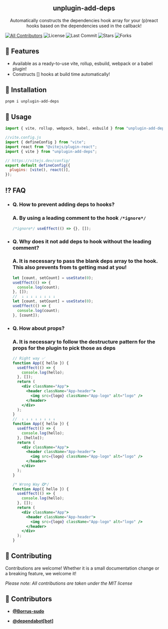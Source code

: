 <!-- DO NOT REMOVE - contributor_list:data:start:["Borrus-sudo", "dependabot[bot]"]:end -->

<h2 align="center">unplugin-add-deps</h2>

<p align="center">
Automatically constructs the dependencies hook array for your (p)react hooks based on the dependencies used in the callback!
</p>

[![All Contributors](https://img.shields.io/github/contributors/Borrus-sudo/unplugin-add-deps?color=orange)](#contributors-)
![License](https://img.shields.io/github/license/Borrus-sudo/unplugin-add-deps?label=License)
![Last Commit](https://img.shields.io/github/last-commit/Borrus-sudo/unplugin-add-deps?label=Last%20Commit)
![Stars](https://img.shields.io/github/stars/Borrus-sudo/unplugin-add-deps)
![Forks](https://img.shields.io/github/forks/Borrus-sudo/unplugin-add-deps)

## 🎩 Features

- Available as a ready-to-use vite, rollup, esbuild, webpack or a babel plugin!
- Constructs [] hooks at build time automatically!

## 💽 Installation

`pnpm i unplugin-add-deps`

## 🔮 Usage

```js
import { vite, rollup, webpack, babel, esbuild } from "unplugin-add-deps";

//vite.config.js
import { defineConfig } from "vite";
import react from "@vitejs/plugin-react";
import { vite } from "unplugin-add-deps";

// https://vitejs.dev/config/
export default defineConfig({
  plugins: [vite(), react()],
});
```

## ⁉ FAQ

- ### Q. How to prevent adding deps to hooks?
  ### A. By using a leading comment to the hook `/*ignore*/`
  ```js
  /*ignore*/ useEffect(() => {}, []);
  ```
- ### Q. Why does it not add deps to hook without the leading comment?
  ### A. It is necessary to pass the blank deps array to the hook. This also prevents from ts getting mad at you!
  ```js
  let [count, setCount] = useState(0);
  useEffect(() => {
    console.log(count);
  }, []);
  //  ↓ ↓ ↓ ↓ ↓ ↓ ↓ ↓
  let [count, setCount] = useState(0);
  useEffect(() => {
    console.log(count);
  }, [count]);
  ```
- ### Q. How about props?

  ### A. It is necessary to follow the destructure pattern for the props for the plugin to pick those as deps

  ```jsx
  // Right way ✅
  function App({ hello }) {
    useEffect(() => {
      console.log(hello);
    }, []);
    return (
      <div className="App">
        <header className="App-header">
          <img src={logo} className="App-logo" alt="logo" />
        </header>
      </div>
    );
  }
  //  ↓ ↓ ↓ ↓ ↓ ↓ ↓ ↓
  function App({ hello }) {
    useEffect(() => {
      console.log(hello);
    }, [hello]);
    return (
      <div className="App">
        <header className="App-header">
          <img src={logo} className="App-logo" alt="logo" />
        </header>
      </div>
    );
  }

  /* Wrong Way ❎*/
  function App({ hello }) {
    useEffect(() => {
      console.log(hello);
    }, []);
    return (
      <div className="App">
        <header className="App-header">
          <img src={logo} className="App-logo" alt="logo" />
        </header>
      </div>
    );
  }
  ```

## 🎉 Contributing

Contributions are welcome! Whether it is a small documentation change or a breaking feature, we welcome it!

_Please note: All contributions are taken under the MIT license_

<!-- prettier-ignore-start -->
<!-- DO NOT REMOVE - contributor_list:start -->
## 👥 Contributors


- **[@Borrus-sudo](https://github.com/Borrus-sudo)**

- **[@dependabot[bot]](https://github.com/apps/dependabot)**

<!-- DO NOT REMOVE - contributor_list:end -->
<!-- prettier-ignore-end -->
